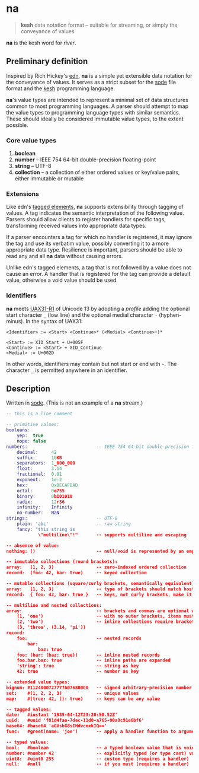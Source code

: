# na

> **kesh** data notation format – suitable for streaming, or simply the conveyance of values

**na** is the kesh word for _river_.

## Preliminary definition

Inspired by Rich Hickey's [edn](https://github.com/edn-format/edn/), **na** is a simple yet extensible data notation for the conveyance of values. It serves as a strict subset for the [sode](https://github.com/kesh-lang/sode) file format and the [kesh](https://github.com/kesh-lang/kesh) programming language.

**na**'s value types are intended to represent a minimal set of data structures common to most programming languages. A parser should attempt to map the value types to programming language types with similar semantics. These should ideally be considered immutable value types, to the extent possible.

### Core value types

1. **boolean**
2. **number** – IEEE 754 64-bit double-precision floating-point
3. **string** – UTF-8
4. **collection** – a collection of either ordered values or key/value pairs, either immutable or mutable

### Extensions

Like edn's [tagged elements](https://github.com/edn-format/edn/#tagged-elements), **na** supports extensibility through tagging of values. A tag indicates the semantic interpretation of the following value. Parsers should allow clients to register handlers for specific tags, transforming received values into appropriate data types.

If a parser encounters a tag for which no handler is registered, it may ignore the tag and use its verbatim value, possibly converting it to a more appropriate data type. Resilience is important, parsers should be able to read any and all **na** data without causing errors.

Unlike edn's tagged elements, a tag that is not followed by a value does not cause an error. A handler that is registered for the tag can provide a default value, otherwise a void value should be used.

### Identifiers

**na** meets [UAX31-R1](https://unicode.org/reports/tr31/#R1) of Unicode 13 by adopting a _profile_ adding the optional start character `_` (low line) and the optional medial character `-` (hyphen-minus). In the syntax of UAX31:

    <Identifier> := <Start> <Continue>* (<Medial> <Continue>+)*

    <Start> := XID_Start + U+005F
    <Continue> := <Start> + XID_Continue
    <Medial> := U+002D

In other words, identifiers may contain but not start or end with `-`. The character `_` is permitted anywhere in an identifier.


## Description

Written in [sode](https://github.com/kesh-lang/sode). (This is not an example of a **na** stream.)

```lua
-- this is a line comment

-- primitive values:
booleans:
    yep:  true
    nope: false
numbers:                          -- IEEE 754 64-bit double-precision floating-point format
    decimal:     42
    suffix:      10KB
    separators:  1_000_000
    float:       3.14
    fractional:  0.01
    exponent:    1e-2
    hex:         0xDECAFBAD
    octal:       0o755
    binary:      0b101010
    radix:       12r36
    infinity:    Infinity
    no-number:   NaN
strings:                          -- UTF-8
    plain: 'abc'                  -- raw string
    fancy: "this string is
            \"multiline\"!"       -- supports multiline and escaping

-- absence of value:
nothing: ()                       -- null/void is represented by an empty immutable collection

-- immutable collections (round brackets):
array:   (1, 2, 3)                -- zero-indexed ordered collection
record:  (foo: 42, bar: true)     -- keyed collection

-- mutable collections (square/curly brackets, semantically equivalent):
array:   [1, 2, 3]                -- type of brackets should match host language's syntax
record:  { foo: 42, bar: true }   -- keys, not curly brackets, make it a record

-- multiline and nested collections:
array:                            -- brackets and commas are optional when multiline
    (1, 'one')                    -- with no outer brackets, items must be indented
    (2, 'two')                    -- inline collections require brackets and commas
    (3, 'three', (3.14, 'pi'))
record:
    foo:                          -- nested records
        bar:
            baz: true
    foo: (bar: (baz: true))       -- inline nested records
    foo.bar.baz: true             -- inline paths are expanded
    'string': true                -- string as key
    42: true                      -- number as key

-- extended value types:
bignum: #1124000727777607680000   -- signed arbitrary-precision number
set:    #(1, 2, 2, 3)             -- unique values
map:    #(true: 42, (): true)     -- keys can be any value

-- tagged values:
date:   #instant '1985-04-12T23:20:50.52Z'
uuid:   #uuid 'f81d4fae-7dec-11d0-a765-00a0c91e6bf6'
base64: #base64 'aGVsbG8sIHdvcmxkIQ=='
func:   #greet(name: 'joe')       -- apply a handler function to arguments (a collection of values)

-- typed values:
bool:   #boolean                  -- a typed boolean value that is void
number: #number 42                -- explicitly typed (or type cast) value
uint8:  #uint8 255                -- custom type (requires a handler)
null:   #null                     -- if you must (requires a handler)
```
